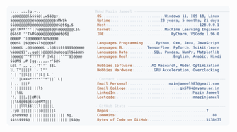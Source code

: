 <picture>
  <source srcset="https://raw.githubusercontent.com/mmazinjameel/mmazinjameel/main/dark_mode.svg?v=1745691132" media="(prefers-color-scheme: dark)">
  <img src="https://raw.githubusercontent.com/mmazinjameel/mmazinjameel/main/light_mode.svg?v=1745691132">
</picture>
